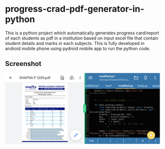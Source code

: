 # progress-crad-pdf-generator-in-python
This is a python project which automatically generates progress card/report of each students as pdf in a institution based on input excel file that contain student details and marks in each subjects.
This is fully developed in android mobile phone using pydroid mobile app to run the python code. 
## Screenshot
![screenshot](https://github.com/mhdalik/progress-crad-pdf-generator-in-python/blob/07969cca337435fd270058e9de5be9dff06e077e/Screenshot_2021-08-25-23-54-21-28_c759c44d10a956b96f85cc66750ff86e.png)
